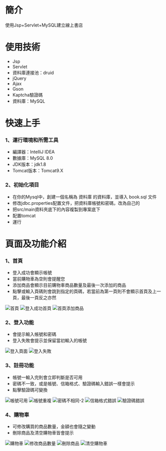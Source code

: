 # 簡介
使用Jsp+Servlet+MySQL建立線上書店

# 使用技術

* Jsp
* Servlet
* 資料庫連接池：druid 
* jQuery
* Ajax
* Gson
* Kaptcha驗證碼
* 資料庫：MySQL


# 快速上手
### 1、運行環境和所需工具
* 編譯器：IntelliJ IDEA
* 數據庫：MySQL 8.0
* JDK版本：jdk1.8
* Tomcat版本：Tomcat9.X

### 2、初始化項目
* 在你的Mysql中，創建一個名稱為 資料庫 的資料庫，並導入 book.sql 文件
* 修改jdbc.properties配置文件，把資料庫帳號和密碼，改為自己的
* 把src/main資料夾底下的內容複製到專案底下
* 配置tomcat
* 運行

# 頁面及功能介紹

### 1、首頁
* 登入成功會顯示帳號
* 當前購物車為空則會提醒您
* 添加商品會顯示目前購物車商品數量及最後一次添加的商品
* 點擊或輸入頁碼則會跳到指定的頁碼，若當前為第一頁則不會顯示首頁及上一頁，最後一頁反之亦然

![首頁](https://user-images.githubusercontent.com/82807965/185015996-862f9353-6b15-4669-b75b-b08905825b85.jpg)
![登入成功首頁](https://user-images.githubusercontent.com/82807965/185014204-ed09a24b-de5d-4a2e-a8e3-d299f89eb795.jpg)
![首頁添加商品](https://user-images.githubusercontent.com/82807965/185013884-59cb97b0-be6c-48a6-921f-950142aefe7b.jpg)


### 2、登入功能
* 會提示輸入帳號和密碼
* 登入失敗會提示並保留當初輸入的帳號

![登入頁面](https://user-images.githubusercontent.com/82807965/185014497-524cc788-aa3d-4c7b-b01c-88d6c13109d5.jpg)
![登入失敗](https://user-images.githubusercontent.com/82807965/185014506-6be2eac2-1cb6-48c4-9aa8-5cd05bff4075.jpg)

### 3、註冊功能
* 帳號一輸入完則會立即判斷是否可用
* 密碼不一致，或是帳號、信箱格式、驗證碼輸入錯誤一樣會提示
* 點擊驗證碼可變換

![帳號可用](https://user-images.githubusercontent.com/82807965/185015448-92fba121-9b9b-4fb7-91ab-b3b7980a7cc4.jpg)
![帳號重複](https://user-images.githubusercontent.com/82807965/185015457-6d2436bd-e30c-4ff8-9378-06435c34c8ac.jpg)
![密碼不相同-2](https://user-images.githubusercontent.com/82807965/185015462-90c27ff1-3759-45e9-b8c3-1ebde5c8d58a.jpg)
![信箱格式錯誤](https://user-images.githubusercontent.com/82807965/185015473-19f46ea7-d625-4bc1-b5ba-2281f0858c68.jpg)
![驗證碼錯誤](https://user-images.githubusercontent.com/82807965/185015476-2f538e7d-8fcb-4880-a97d-19d2a7d69667.jpg)

### 4、購物車
* 可修改購買的商品數量，金額也會隨之變動
* 刪除商品及清空購物車皆會提示

![購物車](https://user-images.githubusercontent.com/82807965/185016546-6a51e667-152a-4eef-aaea-ff6c5635b895.jpg)
![修改商品數量](https://user-images.githubusercontent.com/82807965/185016551-b9c8e996-8acc-49e2-adaa-c0f9edc4f7ef.jpg)
![刪除商品](https://user-images.githubusercontent.com/82807965/185016555-9817e88d-6eff-4a15-a3c4-44db50438596.jpg)
![清空購物車](https://user-images.githubusercontent.com/82807965/185016559-aaa06fa9-17a1-40aa-ae49-73ec29078310.jpg)















